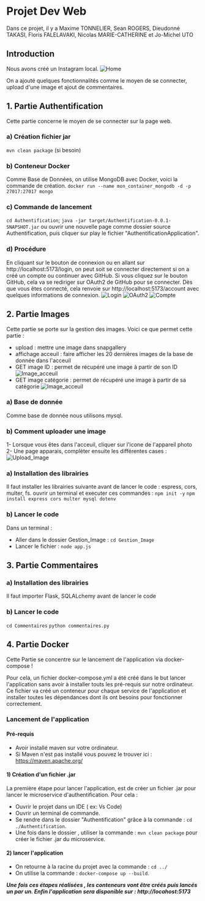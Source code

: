 # Projet Dev Web
Dans ce projet, il y a Maxime TONNELIER, Sean ROGERS, Dieudonné TAKASI, Floris FALELAVAKI, 
Nicolas MARIE-CATHERINE et Jo-Michel UTO

## Introduction
Nous avons créé un Instagram local.
![Home](Z-images_explicatives\home.png)

On a ajouté quelques fonctionnalités comme le moyen de se connecter, upload d'une image et ajout de commentaires.

## 1. Partie Authentification
Cette partie concerne le moyen de se connecter sur la page web.
### a) Création fichier jar
`mvn clean package` (si besoin)

### b) Conteneur Docker
Comme Base de Données, on utilise MongoDB avec Docker, voici la commande de création.
`docker run --name mon_container_mongodb -d -p 27017:27017 mongo`

### c) Commande de lancement
`cd Authentification`;
`java -jar target/Authentification-0.0.1-SNAPSHOT.jar`
ou ouvrir une nouvelle page comme dossier source Authentification,
puis cliquer sur play le fichier "AuthentificationApplication".

### d) Procédure
En cliquant sur le bouton de connexion ou en allant sur http://localhost:5173/login,
on peut soit se connecter directement si on a créé un compte ou continuer avec GitHub.
Si vous cliquez sur le bouton GitHub, cela va se rediriger sur OAuth2 de GitHub pour se connecter.
Dès que vous êtes connecté, cela renvoie sur http://localhost:5173/account avec quelques informations de connexion.
![Login](Z-images_explicatives\page_login.png)
![OAuth2](Z-images_explicatives\redirection_OAuth2_GitHub.png)
![Compte](Z-images_explicatives\compte_connecte.png)

## 2. Partie Images
Cette partie se porte sur la gestion des images. Voici ce que permet cette partie : 
 - upload : mettre une image dans snapgallery
 - affichage acceuil : faire afficher les 20 dernières images de la base de donnée dans l'acceuil
 - GET image ID : permet de récupéré une image à partir de son ID
 ![Image_acceuil](Z-images_explicatives\images_acceuil.png)
 - GET image catégorie : permet de récupéré une image à partir de sa catégorie
 ![Image_acceuil](Z-images_explicatives\images_categorie.png)

### a) Base de donnée
Comme base de donnée nous utilisons mysql.

### b) Comment uploader une image

1- Lorsque vous êtes dans l'acceuil, cliquer sur l'icone de l'appareil photo
2- Une page apparais, complèter ensuite les différentes cases :
![Upload_Image](Z-images_explicatives\upload_image.png)


### a) Installation des librairies
Il faut installer les librairies suivante avant de lancer le code : espress, cors, multer, fs. ouvrir un terminal et executer ces commandes :
`npm init -y`
`npm install express cors multer mysql dotenv`

### b) Lancer le code
Dans un terminal :
- Aller dans le dossier Gestion_Image : `cd Gestion_Image`
- Lancer le fichier : `node app.js`

## 3. Partie Commentaires

### a) Installation des librairies
Il faut importer Flask, SQLALchemy avant de lancer le code

### b) Lancer le code
`cd Commentaires`
`python commentaires.py`


## 4. Partie Docker

Cette Partie se concentre  sur le lancement de l'application via docker-compose !

Pour cela, un fichier docker-compose.yml a été créé dans le but lancer l'application sans avoir à installer touts les pré-requis sur notre ordinateur. Ce fichier va créé un conteneur pour chaque service de l'application et installer toutes les dépendances dont ils  ont besoins pour fonctionner correctement.


### Lancement de l'application 

#### Pré-requis 

- Avoir installé maven sur votre ordinateur.
- Si Maven n'est pas installé vous pouvez le trouver ici : https://maven.apache.org/

#### 1) Création d'un fichier .jar

La première étape pour lancer l'application, est de créer un fichier .jar pour lancer le microservice d'authentification.
Pour cela :

- Ouvrir le projet dans un IDE ( ex: Vs Code)
- Ouvrir un terminal de commande.
- Se rendre dans le dossier "Authentification" grâce à la commande : `cd ./Authentification`.
- Une fois dans le dossier , utiliser la commande : `mvn clean package` pour créer le fichier .jar du microservice.

#### 2) lancer l'application 

- On retourne à la racine du projet avec la commande : `cd ../`
- On utilise la commande : `docker-compose up --build`.

 
<b><i>Une fois ces étapes réalisées , les conteneurs vont être créés puis lancés un par un. Enfin l'application sera disponible sur : http://locahost:5173</i></b>


